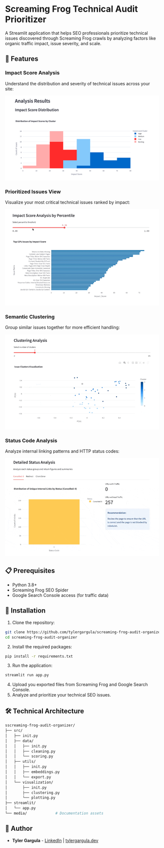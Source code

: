 # Screaming Frog Technical Audit Prioritizer

A Streamlit application that helps SEO professionals prioritize technical issues discovered through Screaming Frog crawls by analyzing factors like organic traffic impact, issue severity, and scale.

## 🎯 Features

### Impact Score Analysis
Understand the distribution and severity of technical issues across your site:

![Impact Score Distribution](media/impact_score_distribution.png)

### Prioritized Issues View
Visualize your most critical technical issues ranked by impact:

![Impact Score Issues](media/impact_score_issues.gif)

### Semantic Clustering
Group similar issues together for more efficient handling:

![Clustering Analysis](media/clustering.gif)

### Status Code Analysis
Analyze internal linking patterns and HTTP status codes:

![Status Code Analysis](media/status_code_analysis.gif)

## 📋 Prerequisites

- Python 3.8+
- Screaming Frog SEO Spider
- Google Search Console access (for traffic data)

## 🚀 Installation

1. Clone the repository:
```bash
git clone https://github.com/tylergargula/screaming-frog-audit-organizer.git
cd screaming-frog-audit-organizer
```

2. Install the required packages:
```bash
pip install -r requirements.txt
```

3. Run the application:
```bash
streamlit run app.py
```

4. Upload you exported files from Screaming Frog and Google Search Console.
5. Analyze and prioritize your technical SEO issues.

## 🛠️ Technical Architecture
```bash
sscreaming-frog-audit-organizer/
├── src/
│   ├── init.py
│   ├── data/
│   │   ├── init.py
│   │   ├── cleaning.py
│   │   └── scoring.py
│   ├── utils/
│   │   ├── init.py
│   │   ├── embeddings.py
│   │   └── export.py
│   └── visualization/
│       ├── init.py
│       ├── clustering.py
│       └── plotting.py
├── streamlit/
│   └── app.py
└── media/             # Documentation assets

```

## 👤 Author
- **Tyler Gargula** - [LinkedIn](https://www.linkedin.com/in/tylergargula/) | [tylergargula.dev](https://tylergargula.dev/)